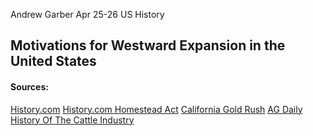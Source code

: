 Andrew Garber
Apr 25-26
US History
## Motivations for Westward Expansion in the United States



#### Sources:


[History.com](https://www.history.com/topics/westward-expansion/westward-expansion)
[History.com Homestead Act](https://www.history.com/topics/american-civil-war/homestead-act)
[California Gold Rush](https://www.history.com/topics/american-civil-war/homestead-act)
[AG Daily History Of The Cattle Industry](https://www.agdaily.com/livestock/u-s-beef-cattle-history-entrepreneurship-and-genetic-advancement/)

